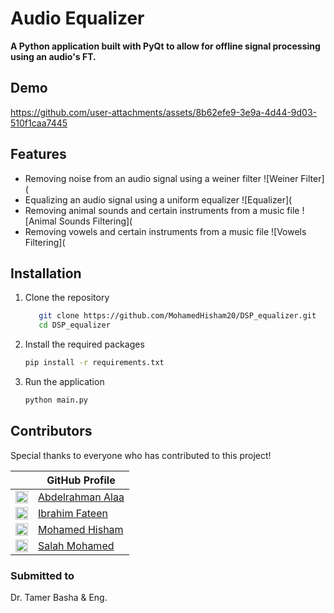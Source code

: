 # Audio Equalizer

**A Python application built with PyQt to allow for offline signal processing using an audio's FT.**

## Demo
https://github.com/user-attachments/assets/8b62efe9-3e9a-4d44-9d03-510f1caa7445

## Features
- Removing noise from an audio signal using a weiner filter
     ![Weiner Filter](
- Equalizing an audio signal using a uniform equalizer
     ![Equalizer](
- Removing animal sounds and certain instruments from a music file
     ![Animal Sounds Filtering](
- Removing vowels and certain instruments from a music file
     ![Vowels Filtering](

## Installation      
1. Clone the repository
   ```bash
      git clone https://github.com/MohamedHisham20/DSP_equalizer.git
      cd DSP_equalizer
   ```
2. Install the required packages
   ```bash
   pip install -r requirements.txt
   ```
3. Run the application
   ```bash
   python main.py
   ```
   
## Contributors

Special thanks to everyone who has contributed to this project!  

|              | GitHub Profile                     |
|------------------|-----------------------------------|
| [<img src="https://github.com/abdelrahman-alaa-10.png" width="20">](https://github.com/abdelrahman-alaa-10) | [Abdelrahman Alaa](https://github.com/abdelrahman-alaa-10) |
| [<img src="https://github.com/Ibrahim-Fateen.png" width="20">](https://github.com/Ibrahim-Fateen) | [Ibrahim Fateen](https://github.com/Ibrahim-Fateen) |
| [<img src="https://github.com/MohamedHisham20.png" width="20">](https://github.com/MohamedHisham20) | [Mohamed Hisham](https://github.com/MohamedHisham20) |
| [<img src="https://github.com/salahmohamed03.png" width="20">](https://github.com/salahmohamed03) | [Salah Mohamed](https://github.com/salahmohamed03) |

### Submitted to
Dr. Tamer Basha & Eng. 
